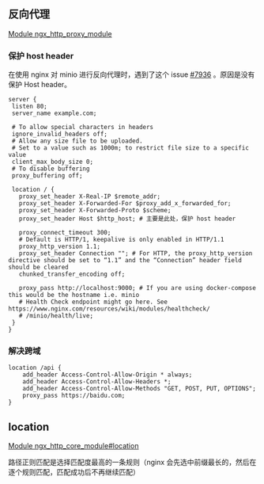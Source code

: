 ## 反向代理

[Module ngx_http_proxy_module](https://nginx.org/en/docs/http/ngx_http_proxy_module.html)

### 保护 host header

在使用 nginx 对 minio 进行反向代理时，遇到了这个 issue [#7936](https://github.com/minio/minio/issues/7936) 。原因是没有保护 Host header。

```nginx
server {
 listen 80;
 server_name example.com;

 # To allow special characters in headers
 ignore_invalid_headers off;
 # Allow any size file to be uploaded.
 # Set to a value such as 1000m; to restrict file size to a specific value
 client_max_body_size 0;
 # To disable buffering
 proxy_buffering off;

 location / {
   proxy_set_header X-Real-IP $remote_addr;
   proxy_set_header X-Forwarded-For $proxy_add_x_forwarded_for;
   proxy_set_header X-Forwarded-Proto $scheme;
   proxy_set_header Host $http_host; # 主要是此处，保护 host header

   proxy_connect_timeout 300;
   # Default is HTTP/1, keepalive is only enabled in HTTP/1.1
   proxy_http_version 1.1;
   proxy_set_header Connection ""; # For HTTP, the proxy_http_version directive should be set to “1.1” and the “Connection” header field should be cleared
   chunked_transfer_encoding off;

   proxy_pass http://localhost:9000; # If you are using docker-compose this would be the hostname i.e. minio
   # Health Check endpoint might go here. See https://www.nginx.com/resources/wiki/modules/healthcheck/
   # /minio/health/live;
 }
}
```

### 解决跨域

```nginx
location /api {
    add_header Access-Control-Allow-Origin * always;
    add_header Access-Control-Allow-Headers *;
    add_header Access-Control-Allow-Methods "GET, POST, PUT, OPTIONS";
    proxy_pass https://baidu.com;
}
```



## location

[Module ngx_http_core_module#location](https://nginx.org/en/docs/http/ngx_http_core_module.html#location)

路径正则匹配是选择匹配度最高的一条规则（nginx 会先选中前缀最长的，然后在逐个规则匹配，匹配成功后不再继续匹配）
